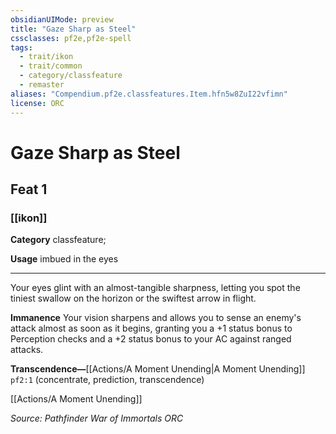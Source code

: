 ```yaml
---
obsidianUIMode: preview
title: "Gaze Sharp as Steel"
cssclasses: pf2e,pf2e-spell
tags:
  - trait/ikon
  - trait/common
  - category/classfeature
  - remaster
aliases: "Compendium.pf2e.classfeatures.Item.hfn5w8ZuI22vfimn"
license: ORC
---
```

# Gaze Sharp as Steel
## Feat 1
### [[ikon]]

**Category** classfeature; 




**Usage** imbued in the eyes

* * *

Your eyes glint with an almost-tangible sharpness, letting you spot the tiniest swallow on the horizon or the swiftest arrow in flight.

**Immanence** Your vision sharpens and allows you to sense an enemy's attack almost as soon as it begins, granting you a +1 status bonus to Perception checks and a +2 status bonus to your AC against ranged attacks.

**Transcendence—**[[Actions/A Moment Unending|A Moment Unending]] `pf2:1` (concentrate, prediction, transcendence)

[[Actions/A Moment Unending]]

*Source: Pathfinder War of Immortals*
*ORC*